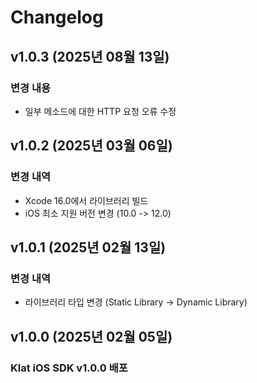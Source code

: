 
# Changelog

## v1.0.3 (2025년 08월 13일)
### 변경 내용
- 일부 메소드에 대한 HTTP 요청 오류 수정

## v1.0.2 (2025년 03월 06일)
### 변경 내역
- Xcode 16.0에서 라이브러리 빌드 
- iOS 최소 지원 버전 변경 (10.0 -> 12.0)  

## v1.0.1 (2025년 02월 13일)
### 변경 내역
- 라이브러리 타입 변경 (Static Library -> Dynamic Library)

## v1.0.0 (2025년 02월 05일)
### Klat iOS SDK v1.0.0 배포 
